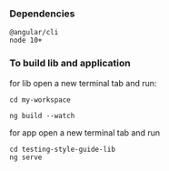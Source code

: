 ### Dependencies
```
@angular/cli
node 10+
```

### To build lib and application

for lib open a new terminal tab and run:

```
cd my-workspace

ng build --watch
```

for app open a new terminal tab and run

```
cd testing-style-guide-lib
ng serve
```